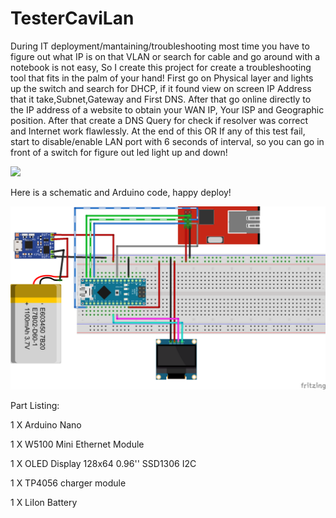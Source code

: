 # TesterCaviLan
During IT deployment/mantaining/troubleshooting most time you have to figure out what IP is on that VLAN or search for cable and go around with a notebook is not easy, So I create this project for create a troubleshooting tool that fits in the palm of your hand!
First go on Physical layer and lights up the switch and search for DHCP, if it found view on screen IP Address that it take,Subnet,Gateway and First DNS.
After that go online directly to the IP address of a website to obtain your WAN IP, Your ISP and Geographic position.
After that create a DNS Query for check if resolver was correct and Internet work flawlessly.
At the end of this OR If any of this test fail, start to disable/enable LAN port with 6 seconds of interval, so you can go in front of a switch for figure out led light up and down!

![](https://github.com/studiociodo/TesterCaviLan/blob/main/sample_demo.gif)

Here is a schematic and Arduino code, happy deploy!

![](https://github.com/studiociodo/TesterCaviLan/blob/main/schematic.png)

Part Listing:

1 X Arduino Nano

1 X W5100 Mini Ethernet Module

1 X OLED Display 128x64 0.96'' SSD1306 I2C

1 X TP4056 charger module

1 X LiIon Battery
